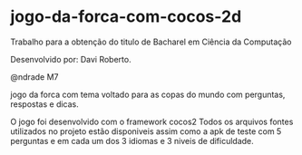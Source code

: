 jogo-da-forca-com-cocos-2d
==========================

Trabalho para a obtenção do titulo de Bacharel em Ciência da Computação

Desenvolvido por:
Davi Roberto.

@ndrade M7


jogo da forca com tema voltado para as copas do mundo 
com perguntas, respostas e dicas.

O jogo foi desenvolvido com o framework cocos2
Todos os arquivos fontes utilizados no projeto estão disponiveis
assim como a apk de teste com 5 perguntas e em cada um dos 3 idiomas
e 3 niveis de dificuldade.
